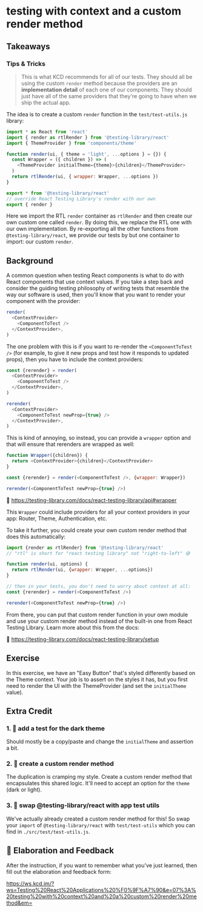 # testing with context and a custom render method

## Takeaways

### Tips & Tricks

> This is what KCD recommends for all of our tests. They should all be using the custom `render` method because the providers are an __implementation detail__ of each one of our components. They should just have all of the same providers that they're going to have when we ship the actual app.

The idea is to create a custom `render` function in the `test/test-utils.js` library:

```js
import * as React from 'react'
import { render as rtlRender } from '@testing-library/react'
import { ThemeProvider } from 'components/theme'

function render(ui, { theme = 'light', ...options } = {}) {
  const Wrapper = ({ children }) => (
    <ThemeProvider initialTheme={theme}>{children}</ThemeProvider>
  )
  return rtlRender(ui, { wrapper: Wrapper, ...options })
}

export * from '@testing-library/react'
// override React Testing Library's render with our own
export { render }
```

Here we import the RTL `render` container as `rtlRender` and then create our own custom one called `render`. By doing this, we replace the RTL one with our own implementation. By re-exporting all the other functions from `@testing-library/react`, we provide our tests by but one container to import: our custom `render`.

## Background

A common question when testing React components is what to do with React components that use context values. If you take a step back and consider the guiding testing philosophy of writing tests that resemble the way our software is used, then you'll know that you want to render your component with the provider:

```javascript
render(
  <ContextProvider>
    <ComponentToTest />
  </ContextProvider>,
)
```

The one problem with this is if you want to re-render the `<ComponentToTest />` (for example, to give it new props and test how it responds to updated props), then you have to include the context providers:

```javascript
const {rerender} = render(
  <ContextProvider>
    <ComponentToTest />
  </ContextProvider>,
)

rerender(
  <ContextProvider>
    <ComponentToTest newProp={true} />
  </ContextProvider>,
)
```

This is kind of annoying, so instead, you can provide a `wrapper` option and that will ensure that rerenders are wrapped as well:

```javascript
function Wrapper({children}) {
  return <ContextProvider>{children}</ContextProvider>
}

const {rerender} = render(<ComponentToTest />, {wrapper: Wrapper})

rerender(<ComponentToTest newProp={true} />)
```

📜 https://testing-library.com/docs/react-testing-library/api#wrapper

This `Wrapper` could include providers for all your context providers in your app: Router, Theme, Authentication, etc.

To take it further, you could create your own custom render method that does this automatically:

```javascript
import {render as rtlRender} from '@testing-library/react'
// "rtl" is short for "react testing library" not "right-to-left" 😅

function render(ui, options) {
  return rtlRender(ui, {wrapper: Wrapper, ...options})
}

// then in your tests, you don't need to worry about context at all:
const {rerender} = render(<ComponentToTest />)

rerender(<ComponentToTest newProp={true} />)
```

From there, you can put that custom render function in your own module and use
your custom render method instead of the built-in one from React Testing
Library. Learn more about this from the docs:

📜 https://testing-library.com/docs/react-testing-library/setup

## Exercise

In this exercise, we have an "Easy Button" that's styled differently based on
the Theme context. Your job is to assert on the styles it has, but you first
need to render the UI with the ThemeProvider (and set the `initialTheme` value).

## Extra Credit

### 1. 💯 add a test for the dark theme

Should mostly be a copy/paste and change the `initialTheme` and assertion a bit.

### 2. 💯 create a custom render method

The duplication is cramping my style. Create a custom render method that
encapsulates this shared logic. It'll need to accept an option for the `theme`
(dark or light).

### 3. 💯 swap @testing-library/react with app test utils

We've actually already created a custom render method for this! So swap your
`import` of `@testing-library/react` with `test/test-utils` which you can find
in `./src/test/test-utils.js`.

## 🦉 Elaboration and Feedback

After the instruction, if you want to remember what you've just learned, then
fill out the elaboration and feedback form:

https://ws.kcd.im/?ws=Testing%20React%20Applications%20%F0%9F%A7%90&e=07%3A%20testing%20with%20context%20and%20a%20custom%20render%20method&em=
